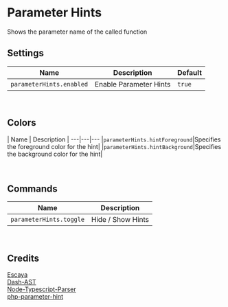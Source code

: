 # Parameter Hints

Shows the parameter name of the called function
&nbsp;
&nbsp; 

## Settings

|Name|Description|Default|
---|---|---
|`parameterHints.enabled`|Enable Parameter Hints|`true`|

&nbsp;
&nbsp;

## Colors

| Name | Description |
---|---|---
|`parameterHints.hintForeground`|Specifies the foreground color for the hint|
|`parameterHints.hintBackground`|Specifies the background color for the hint|

&nbsp;
&nbsp;

## Commands

|Name|Description|
---|---
|`parameterHints.toggle`|Hide / Show Hints|

&nbsp;
&nbsp;

## Credits
[Escaya](https://github.com/escaya/escaya/)  
[Dash-AST](https://github.com/goto-bus-stop/dash-ast)  
[Node-Typescript-Parser](https://github.com/buehler/node-typescript-parse)  
[php-parameter-hint](https://github.com/robertgr991/php-parameter-hint)